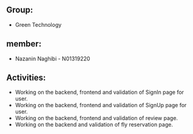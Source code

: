 ## Group:
- Green Technology

## member:
- Nazanin Naghibi - N01319220

## Activities:
- Working on the backend, frontend and validation of SignIn page for user.
- Working on the backend, frontend and validation of SignUp page for user.
- Working on the backend, frontend and validation of review page.
- Working on the backend and validation of fly reservation page.
